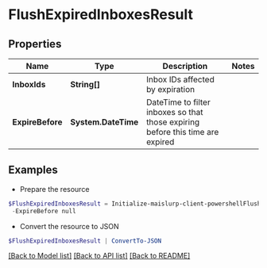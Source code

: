 # FlushExpiredInboxesResult
## Properties

Name | Type | Description | Notes
------------ | ------------- | ------------- | -------------
**InboxIds** | **String[]** | Inbox IDs affected by expiration | 
**ExpireBefore** | **System.DateTime** | DateTime to filter inboxes so that those expiring before this time are expired | 

## Examples

- Prepare the resource
```powershell
$FlushExpiredInboxesResult = Initialize-maislurp-client-powershellFlushExpiredInboxesResult  -InboxIds null `
 -ExpireBefore null
```

- Convert the resource to JSON
```powershell
$FlushExpiredInboxesResult | ConvertTo-JSON
```

[[Back to Model list]](../README#documentation-for-models) [[Back to API list]](../README#documentation-for-api-endpoints) [[Back to README]](../README)

